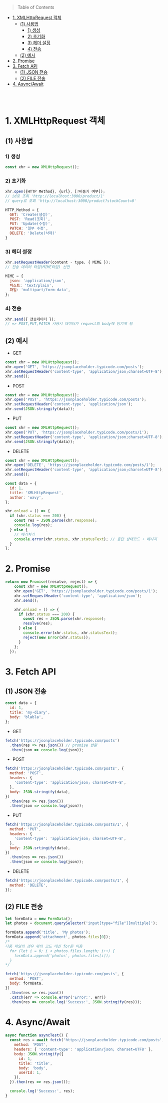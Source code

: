> Table of Contents 
- [1. XMLHttpRequest 객체](#1-xmlhttprequest-객체)
  - [(1) 사용법](#1-사용법)
    - [1) 생성](#1-생성)
    - [2) 초기화](#2-초기화)
    - [3) 헤더 설정](#3-헤더-설정)
    - [4) 전송](#4-전송)
  - [(2) 예시](#2-예시)
- [2. Promise](#2-promise)
- [3. Fetch API](#3-fetch-api)
  - [(1) JSON 전송](#1-json-전송)
  - [(2) FILE 전송](#2-file-전송)
- [4. Async/Await](#4-asyncawait)


<br>

<br>


# 1. XMLHttpRequest 객체

## (1) 사용법

### 1) 생성

```js
const xhr = new XMLHttpRequest();
```

### 2) 초기화

```js
xhr.open({HTTP Method}, {url}, [?비동기 여부]);
// id로 조회 'http://localhost:3000/product/1'
// query로 조회 'http://localhost:3000/product?stockCount=0'

HTTP_Method = {
  GET: 'Create(생성)', 
  POST: 'Read(조회)',
  PUT: 'Update(수정)',
  PATCH: '일부 수정',
  DELETE: 'Delete(삭제)'
}
```

### 3) 헤더 설정

```js
xhr.setRequestHeader(content - type, { MIME });
// 전송 데이터 타입(MIME타입) 선언

MIME = {
  json: 'application/json',
  텍스트: 'text/plain',
  파일: 'multipart/form-data',
};
```

### 4) 전송

```js
xhr.send({ 전송데이터 });
// => POST,PUT,PATCH 사용시 데이터가 request의 body에 담기게 됨
```

## (2) 예시

- GET

```js
const xhr = new XMLHttpRequest();
xhr.open('GET', 'https://jsonplaceholder.typicode.com/posts');
xhr.setRequestHeader('content-type', 'application/json;charset=UTF-8');
xhr.send();
```

- POST

```js
const xhr = new XMLHttpRequest();
xhr.open('POST', 'https://jsonplaceholder.typicode.com/posts');
xhr.setRequestHeader('content-type', 'application/json');
xhr.send(JSON.stringify(data));
```

- PUT

```js
const xhr = new XMLHttpRequest();
xhr.open('PUT', 'https://jsonplaceholder.typicode.com/posts/1');
xhr.setRequestHeader('content-type', 'application/json;charset=UTF-8');
xhr.send(JSON.stringify(data));
```

- DELETE

```js
const xhr = new XMLHttpRequest();
xhr.open('DELETE', 'https://jsonplaceholder.typicode.com/posts/1');
xhr.setRequestHeader('content-type', 'application/json;charset=UTF-8');
xhr.send();
```

```js
const data = {
  id: 1,
  title: 'XMLHttpRequest',
  author: 'wavy',
};

xhr.onload = () => {
  if (xhr.status === 200) {
    const res = JSON.parse(xhr.response);
    console.log(res);
  } else {
    // 에러처리
    console.error(xhr.status, xhr.statusText); // 응답 상태코드 + 메시지
  }
};
```

# 2. Promise

```js
return new Promise((resolve, reject) => {
    const xhr = new XMLHttpRequest();
    xhr.open('GET', 'https://jsonplaceholder.typicode.com/posts/1');
    xhr.setRequestHeader('content-type', 'application/json');
    xhr.send();

    xhr.onload = () => {
      if (xhr.status === 200) {
        const res = JSON.parse(xhr.response);
        resolve(res);
      } else {
        console.error(xhr.status, xhr.statusText);
        reject(new Error(xhr.status));
      }
    };
  });
```

# 3. Fetch API

## (1) JSON 전송

```js
const data = {
  id: 1,
  title: 'my-diary',
  body: 'blabla',
};
```

- GET

```js
fetch('https://jsonplaceholder.typicode.com/posts')
  .then(res => res.json()) // promise 반환
  .then(json => console.log(json));
```

- POST

```js
fetch('https://jsonplaceholder.typicode.com/posts', {
  method: 'POST',
  headers: {
    'content-type': 'application/json; charset=UTF-8',
  },
  body: JSON.stringify(data),
})
  .then(res => res.json())
  .then(json => console.log(json));
```

- PUT

```js
fetch('https://jsonplaceholder.typicode.com/posts/1', {
  method: 'PUT',
  headers: {
    'content-type': 'application/json; charset=UTF-8',
  },
  body: JSON.srtingify(data),
})
  .then(res => res.json())
  .then(json => console.log(json));
```

- DELETE

```js
fetch('https://jsonplaceholder.typicode.com/posts/1', {
  method: 'DELETE',
});
```

## (2) FILE 전송

```js
let formData = new FormData();
let photos = document.querySelector('input[type="file"][multiple]');

formData.append('title', 'My photos');
formData.append('attachment', photos.files[0]);
/* 
다중 파일의 경우 위의 코드 대신 for문 이용
  for (let i = 0; i < photos.files.length; i++) {
    formData.append('photos', photos.files[i]);
  } 
*/

fetch('https://jsonplaceholder.typicode.com/posts', {
  method: 'POST',
  body: formData,
})
  .then(res => res.json())
  .catch(err => console.error('Error:', err))
  .then(res => console.log('Success:', JSON.stringify(res)));
```

# 4. Async/Await

```js
async function asyncTest() {
  const res = await fetch('https://jsonplaceholder.typicode.com/posts', {
    method: 'POST',
    headers: { 'content-type': 'application/json; charset=UTF8' },
    body: JSON.stringify({
      id: 1,
      title: 'title',
      body: 'body',
      userId: 1,
    }),
  }).then(res => res.json());

  console.log('Success:', res);
}
```
